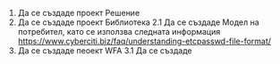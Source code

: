 1. Да се създаде проект Решение
2. Да се създаде проект Библиотека
2.1 Да се създаде Модел на потребител, като се използва следната информация https://www.cyberciti.biz/faq/understanding-etcpasswd-file-format/  
4. Да се създаде пеоект WFA
3.1 Да се създаде 
